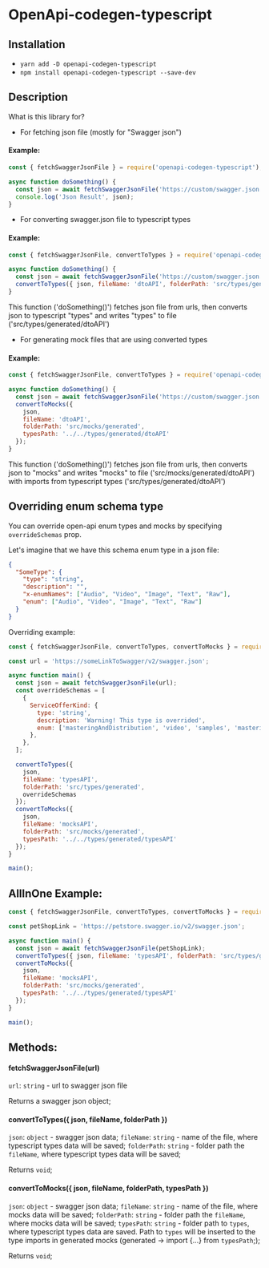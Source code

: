 # OpenApi-codegen-typescript

## Installation

- `yarn add -D openapi-codegen-typescript`
- `npm install openapi-codegen-typescript --save-dev`

## Description

What is this library for?

- For fetching json file (mostly for "Swagger json")

#### Example:

```javascript
const { fetchSwaggerJsonFile } = require('openapi-codegen-typescript');

async function doSomething() {
  const json = await fetchSwaggerJsonFile('https://custom/swagger.json');
  console.log('Json Result', json);
}
```

- For converting swagger.json file to typescript types

#### Example:

```javascript
const { fetchSwaggerJsonFile, convertToTypes } = require('openapi-codegen-typescript');

async function doSomething() {
  const json = await fetchSwaggerJsonFile('https://custom/swagger.json');
  convertToTypes({ json, fileName: 'dtoAPI', folderPath: 'src/types/generated' });
}
```

This function ('doSomething()') fetches json file from urls, then converts json
to typescript "types" and writes "types" to file ('src/types/generated/dtoAPI')

- For generating mock files that are using converted types

#### Example:

```javascript
const { fetchSwaggerJsonFile, convertToTypes } = require('openapi-codegen-typescript');

async function doSomething() {
  const json = await fetchSwaggerJsonFile('https://custom/swagger.json');
  convertToMocks({
    json,
    fileName: 'dtoAPI',
    folderPath: 'src/mocks/generated',
    typesPath: '../../types/generated/dtoAPI'
  });
}
```

This function ('doSomething()') fetches json file from urls, then converts json to "mocks" and writes "mocks" to file
('src/mocks/generated/dtoAPI') with imports from typescript types ('src/types/generated/dtoAPI')

## Overriding enum schema type

You can override open-api enum types and mocks by specifying `overrideSchemas` prop.

Let's imagine that we have this schema enum type in a json file:

```json
{
  "SomeType": {
    "type": "string",
    "description": "",
    "x-enumNames": ["Audio", "Video", "Image", "Text", "Raw"],
    "enum": ["Audio", "Video", "Image", "Text", "Raw"]
  }
}
```

Overriding example:

```javascript
const { fetchSwaggerJsonFile, convertToTypes, convertToMocks } = require('openapi-codegen-typescript');

const url = 'https://someLinkToSwagger/v2/swagger.json';

async function main() {
  const json = await fetchSwaggerJsonFile(url);
  const overrideSchemas = [
    {
      ServiceOfferKind: {
        type: 'string',
        description: 'Warning! This type is overrided',
        enum: ['masteringAndDistribution', 'video', 'samples', 'mastering', 'distribution', 'sessions'],
      },
    },
  ];

  convertToTypes({
    json,
    fileName: 'typesAPI',
    folderPath: 'src/types/generated',
    overrideSchemas
  });
  convertToMocks({
    json,
    fileName: 'mocksAPI',
    folderPath: 'src/mocks/generated',
    typesPath: '../../types/generated/typesAPI'
  });
}

main();
```

## AllInOne Example:

```javascript
const { fetchSwaggerJsonFile, convertToTypes, convertToMocks } = require('openapi-codegen-typescript');

const petShopLink = 'https://petstore.swagger.io/v2/swagger.json';

async function main() {
  const json = await fetchSwaggerJsonFile(petShopLink);
  convertToTypes({ json, fileName: 'typesAPI', folderPath: 'src/types/generated' });
  convertToMocks({
    json,
    fileName: 'mocksAPI',
    folderPath: 'src/mocks/generated',
    typesPath: '../../types/generated/typesAPI'
  });
}

main();
```

## Methods:

#### fetchSwaggerJsonFile(url)

`url`: `string` - url to swagger json file

Returns a swagger json object;

#### convertToTypes({ json, fileName, folderPath })

`json`: `object` - swagger json data;
`fileName`: `string` - name of the file, where typescript types data will be saved;
`folderPath`: `string` - folder path the `fileName`, where typescript types data will be saved;

Returns `void`;

#### convertToMocks({ json, fileName, folderPath, typesPath })

`json`: `object` - swagger json data;
`fileName`: `string` - name of the file, where mocks data will be saved;
`folderPath`: `string` - folder path the `fileName`, where mocks data will be saved;
`typesPath`: `string` - folder path to `types`, where typescript types data are saved.
Path to `types` will be inserted to the type imports in generated mocks (generated -> import {...} from `typesPath`;);

Returns `void`;
